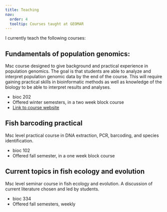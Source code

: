 ```yaml
---
title: Teaching
nav:
  order: 4
  tooltip: Courses taught at GEOMAR
---
```


I currently teach the following courses:

## Fundamentals of population genomics:

Msc course designed to give background and practical experience in population genomics. The goal is that students are able to analyze and interpret population genomic data by the end of the course. This will require gaining practical skills in bioinformatic methods as well as knowledge of the biology to be able to interpret results and analyses.

- bioc 202
- Offered winter semesters, in a two week block course
- [Link to course website](https://rsbrennan.github.io/EvolutionaryGenomics_2023/)

## Fish barcoding practical

Msc level practical course in DNA extraction, PCR, barcoding, and species identification. 

- bioc 102
- Offered fall semester, in a one week block course

## Current topics in fish ecology and evolution

Msc level seminar course in fish ecology and evolution. A discussion of current literature chosen and led by students.

- bioc 334
- Offered fall semesters, weekly


 
